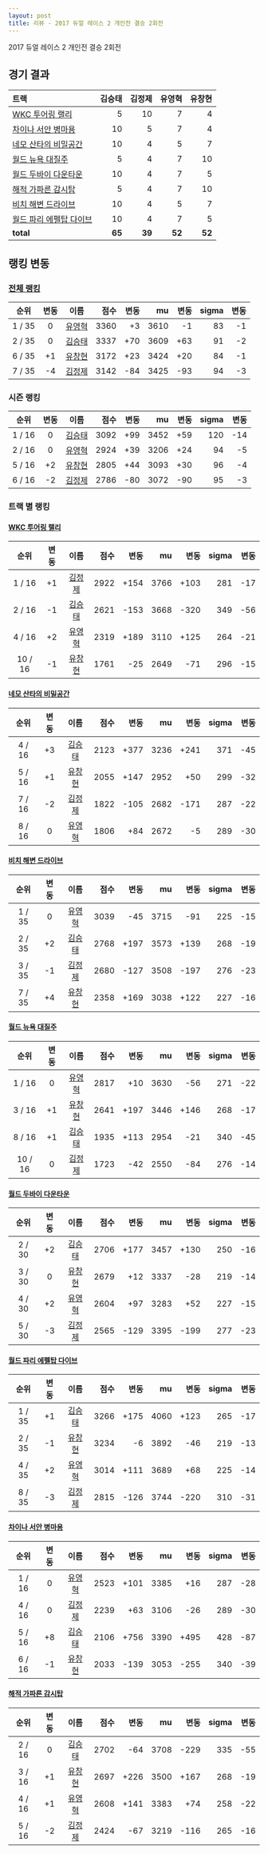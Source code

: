 ```yaml
---
layout: post
title: 리뷰 - 2017 듀얼 레이스 2 개인전 결승 2회전
---
```


2017 듀얼 레이스 2 개인전 결승 2회전


## 경기 결과

| 트랙 | 김승태 | 김정제 | 유영혁 | 유창현 |
|:---|---:|---:|---:|---:|
| [WKC 투어링 랠리](../rally) | 5 | 10 | 7 | 4 |
| [차이나 서안 병마용](../byeongma) | 10 | 5 | 7 | 4 |
| [네모 산타의 비밀공간](../santa) | 10 | 4 | 5 | 7 |
| [월드 뉴욕 대질주](../newyork) | 5 | 4 | 7 | 10 |
| [월드 두바이 다운타운](../dubai) | 10 | 4 | 7 | 5 |
| [해적 가파른 감시탑](../gamshi) | 5 | 4 | 7 | 10 |
| [비치 해변 드라이브](../haebyun) | 10 | 4 | 5 | 7 |
| [월드 파리 에펠탑 다이브](../eifel) | 10 | 4 | 7 | 5 |
| __total__ | __65__ | __39__ | __52__ | __52__ |


## 랭킹 변동


### [전체 랭킹](../singles-full)

| 순위 | 변동 | 이름 | 점수 | 변동 | mu | 변동 | sigma | 변동 |
|:---:|:---:|:---:|---:|---:|---:|---:|---:|---:|
| 1 / 35 | 0 | [유영혁](../yuyeonghyeok) | 3360 | +3 | 3610 | -1 | 83 | -1 |
| 2 / 35 | 0 | [김승태](../gimseungtae) | 3337 | +70 | 3609 | +63 | 91 | -2 |
| 6 / 35 | +1 | [유창현](../yuchanghyeon) | 3172 | +23 | 3424 | +20 | 84 | -1 |
| 7 / 35 | -4 | [김정제](../gimjeongje) | 3142 | -84 | 3425 | -93 | 94 | -3 |

### 시즌 랭킹

| 순위 | 변동 | 이름 | 점수 | 변동 | mu | 변동 | sigma | 변동 |
|:---:|:---:|:---:|---:|---:|---:|---:|---:|---:|
| 1 / 16 | 0 | [김승태](../gimseungtae) | 3092 | +99 | 3452 | +59 | 120 | -14 |
| 2 / 16 | 0 | [유영혁](../yuyeonghyeok) | 2924 | +39 | 3206 | +24 | 94 | -5 |
| 5 / 16 | +2 | [유창현](../yuchanghyeon) | 2805 | +44 | 3093 | +30 | 96 | -4 |
| 6 / 16 | -2 | [김정제](../gimjeongje) | 2786 | -80 | 3072 | -90 | 95 | -3 |

### 트랙 별 랭킹


#### [WKC 투어링 랠리](../rally)

| 순위 | 변동 | 이름 | 점수 | 변동 | mu | 변동 | sigma | 변동 |
|:---:|:---:|:---:|---:|---:|---:|---:|---:|---:|
| 1 / 16 | +1 | [김정제](../gimjeongje) | 2922 | +154 | 3766 | +103 | 281 | -17 |
| 2 / 16 | -1 | [김승태](../gimseungtae) | 2621 | -153 | 3668 | -320 | 349 | -56 |
| 4 / 16 | +2 | [유영혁](../yuyeonghyeok) | 2319 | +189 | 3110 | +125 | 264 | -21 |
| 10 / 16 | -1 | [유창현](../yuchanghyeon) | 1761 | -25 | 2649 | -71 | 296 | -15 |

#### [네모 산타의 비밀공간](../santa)

| 순위 | 변동 | 이름 | 점수 | 변동 | mu | 변동 | sigma | 변동 |
|:---:|:---:|:---:|---:|---:|---:|---:|---:|---:|
| 4 / 16 | +3 | [김승태](../gimseungtae) | 2123 | +377 | 3236 | +241 | 371 | -45 |
| 5 / 16 | +1 | [유창현](../yuchanghyeon) | 2055 | +147 | 2952 | +50 | 299 | -32 |
| 7 / 16 | -2 | [김정제](../gimjeongje) | 1822 | -105 | 2682 | -171 | 287 | -22 |
| 8 / 16 | 0 | [유영혁](../yuyeonghyeok) | 1806 | +84 | 2672 | -5 | 289 | -30 |

#### [비치 해변 드라이브](../haebyun)

| 순위 | 변동 | 이름 | 점수 | 변동 | mu | 변동 | sigma | 변동 |
|:---:|:---:|:---:|---:|---:|---:|---:|---:|---:|
| 1 / 35 | 0 | [유영혁](../yuyeonghyeok) | 3039 | -45 | 3715 | -91 | 225 | -15 |
| 2 / 35 | +2 | [김승태](../gimseungtae) | 2768 | +197 | 3573 | +139 | 268 | -19 |
| 3 / 35 | -1 | [김정제](../gimjeongje) | 2680 | -127 | 3508 | -197 | 276 | -23 |
| 7 / 35 | +4 | [유창현](../yuchanghyeon) | 2358 | +169 | 3038 | +122 | 227 | -16 |

#### [월드 뉴욕 대질주](../newyork)

| 순위 | 변동 | 이름 | 점수 | 변동 | mu | 변동 | sigma | 변동 |
|:---:|:---:|:---:|---:|---:|---:|---:|---:|---:|
| 1 / 16 | 0 | [유영혁](../yuyeonghyeok) | 2817 | +10 | 3630 | -56 | 271 | -22 |
| 3 / 16 | +1 | [유창현](../yuchanghyeon) | 2641 | +197 | 3446 | +146 | 268 | -17 |
| 8 / 16 | +1 | [김승태](../gimseungtae) | 1935 | +113 | 2954 | -21 | 340 | -45 |
| 10 / 16 | 0 | [김정제](../gimjeongje) | 1723 | -42 | 2550 | -84 | 276 | -14 |

#### [월드 두바이 다운타운](../dubai)

| 순위 | 변동 | 이름 | 점수 | 변동 | mu | 변동 | sigma | 변동 |
|:---:|:---:|:---:|---:|---:|---:|---:|---:|---:|
| 2 / 30 | +2 | [김승태](../gimseungtae) | 2706 | +177 | 3457 | +130 | 250 | -16 |
| 3 / 30 | 0 | [유창현](../yuchanghyeon) | 2679 | +12 | 3337 | -28 | 219 | -14 |
| 4 / 30 | +2 | [유영혁](../yuyeonghyeok) | 2604 | +97 | 3283 | +52 | 227 | -15 |
| 5 / 30 | -3 | [김정제](../gimjeongje) | 2565 | -129 | 3395 | -199 | 277 | -23 |

#### [월드 파리 에펠탑 다이브](../eifel)

| 순위 | 변동 | 이름 | 점수 | 변동 | mu | 변동 | sigma | 변동 |
|:---:|:---:|:---:|---:|---:|---:|---:|---:|---:|
| 1 / 35 | +1 | [김승태](../gimseungtae) | 3266 | +175 | 4060 | +123 | 265 | -17 |
| 2 / 35 | -1 | [유창현](../yuchanghyeon) | 3234 | -6 | 3892 | -46 | 219 | -13 |
| 4 / 35 | +2 | [유영혁](../yuyeonghyeok) | 3014 | +111 | 3689 | +68 | 225 | -14 |
| 8 / 35 | -3 | [김정제](../gimjeongje) | 2815 | -126 | 3744 | -220 | 310 | -31 |

#### [차이나 서안 병마용](../byeongma)

| 순위 | 변동 | 이름 | 점수 | 변동 | mu | 변동 | sigma | 변동 |
|:---:|:---:|:---:|---:|---:|---:|---:|---:|---:|
| 1 / 16 | 0 | [유영혁](../yuyeonghyeok) | 2523 | +101 | 3385 | +16 | 287 | -28 |
| 4 / 16 | 0 | [김정제](../gimjeongje) | 2239 | +63 | 3106 | -26 | 289 | -30 |
| 5 / 16 | +8 | [김승태](../gimseungtae) | 2106 | +756 | 3390 | +495 | 428 | -87 |
| 6 / 16 | -1 | [유창현](../yuchanghyeon) | 2033 | -139 | 3053 | -255 | 340 | -39 |

#### [해적 가파른 감시탑](../gamshi)

| 순위 | 변동 | 이름 | 점수 | 변동 | mu | 변동 | sigma | 변동 |
|:---:|:---:|:---:|---:|---:|---:|---:|---:|---:|
| 2 / 16 | 0 | [김승태](../gimseungtae) | 2702 | -64 | 3708 | -229 | 335 | -55 |
| 3 / 16 | +1 | [유창현](../yuchanghyeon) | 2697 | +226 | 3500 | +167 | 268 | -19 |
| 4 / 16 | +1 | [유영혁](../yuyeonghyeok) | 2608 | +141 | 3383 | +74 | 258 | -22 |
| 5 / 16 | -2 | [김정제](../gimjeongje) | 2424 | -67 | 3219 | -116 | 265 | -16 |
